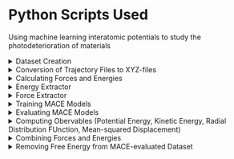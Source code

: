 # Python Scripts Used
Using machine learning interatomic potentials to study the photodeterioration of materials

 <details>
 <summary> Dataset Creation </summary><br />
        Using the [LiFDatasetCreator.py](https://github.com/tsedresearch/materialscience_jornadaLab/blob/main/LiFDatasetCreator.py), we can create rattled structures of materials. <br />
           => to change the number of structures to be created, assign the "N" argument in the **generate_random_strucutres_ratlle()** function to the number of the rattled strucutres that you want to generate.
  </details>
  
   <details>
  <summary>Conversion of Trajectory Files to XYZ-files</summary><br />
         To convert files that have .traj extension to xyz file, use the [convert_traj.py](https://github.com/tsedresearch/materialscience_jornadaLab/blob/main/convert_traj.py)
   </details>
   
  <details> 
 <summary>Calculating Forces and Energies</summary> <br />
    After creating the rattled structures, to calculate the forces and the energies, use [energy_force_calculator.py](https://github.com/tsedresearch/materialscience_jornadaLab/blob/main/energy_force_calculator.py). This file takes one xyz file and creates three different xyz output file: one calculated with single MACE calculator, one calculated with double MACE calculators, one LAMMPS calculator. To understand more about the types of potentials to select and the parameters to put for LAMMPS calculation, check out the following documentation [LAMMPS documentation](https://docs.lammps.org/).
  </details>     

<details>
 <summary>     
Energy Extractor
 </summary>
   <br />
        This file takes an xyz file as an input and extracts the energy in the file and writes it to a csv file. The file is [energy_extractor.py](https://github.com/tsedresearch/materialscience_jornadaLab/blob/main/energy_extractor.py).
</details>

 <details>
   <summary>
 Force Extractor </summary> <br />
        => This file takes an xyz file as an input and extracts the force in the file and writes it to a csv file. The file is [force_extractor.py](https://github.com/tsedresearch/materialscience_jornadaLab/blob/main/force_extractor.py).
 </details>

 <details>
   <summary>
Training MACE Models</summary><br />
         => To train MACE models, use the [train_mace_model.py](https://github.com/tsedresearch/materialscience_jornadaLab/blob/main/train_mace_model.py). To learn more about the parameters, visit the following [github page](https://github.com/ACEsuit/mace).
 </details>

  <details>
  <summary>
  Evaluating MACE Models </summary><br />
          To evalute the trained MACE models, use [evaluate_mace.py](https://github.com/tsedresearch/materialscience_jornadaLab/blob/main/evaluate_mace.py). You can find the trained model inside the "results" directory specified in the training script.
  <br />
  </details>
  
<details>
<summary>Computing Obervables (Potential Energy, Kinetic Energy, Radial Distribution FUnction, Mean-squared Displacement)</summary><br />
       => To compute with LAMMPS, use [lammps_LiFCalculator.py](https://github.com/tsedresearch/materialscience_jornadaLab/blob/main/lammps_LiFCalculator.py). <br /><br />
       => To compute observables with one MACE model using MACE calculator, use [MACE_Computer.py](https://github.com/tsedresearch/materialscience_jornadaLab/blob/main/MACE_COMPUTER.py). <br /><br />
       => To compute observables with two MACE models using MACE calculator, use [DUAL_CALC_Computer.py](https://github.com/tsedresearch/materialscience_jornadaLab/blob/main/DUAL_CALC_Computer.py). <br />
       We can specify the optimizer algorithm so that the we can decide what controls are kept constant and what controls are not. <br />
       <br />
  </details>
  <details>
  <summary>Combining Forces and Energies </summary><br />
        To sum the forces and energies in two different xyz files, we parse the xyz files, extract them and add them. We then write them back to the the rattled structure file. We then end up having forces and energies that are the sum of those in the two different xyz files. We can do this using the following script, [combiner_forces_energy.py](https://github.com/tsedresearch/materialscience_jornadaLab/blob/main/combiner_forces_energy.py).
  </details>  

  <details>
    <summary>Removing Free Energy from MACE-evaluated Dataset </summary> <br/>
    To remove free energy from the MACE-evaluted Dataset not to get confused later, we can use the following script [free_energy_remover.py](https://github.com/tsedresearch/materialscience_jornadaLab/blob/main/free_energy_remover.py)
  </details>
   
     

 
   
   
     
           
                                        
